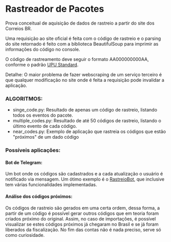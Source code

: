 # Rastreador de Pacotes

Prova conceitual de aquisição de dados de rastreio a partir do site dos Correios BR.

Uma requisição ao site oficial é feita com o código de rastreio e o parsing do site retornado é feito com a biblioteca
BeautifulSoup para imprimir as informações do código no console.

O código de rastreamento deve seguir o formato AA000000000AA, conforme o padrão 
[UPU Standard](https://en.wikipedia.org/wiki/S10_(UPU_standard)).

Detalhe: O maior problema de fazer webscraping de um serviço terceiro é que qualquer modificação no site onde é feita a
requisição pode invalidar a aplicação.

### ALGORITMOS:
* singe_code.py: Resultado de apenas um código de rastreio, listando todos os eventos do pacote.
* multiple_codes.py: Resultado de até 50 códigos de rastreio, listando o último evento de cada código.
* near_codes.py: Exemplo de aplicação que rastreia os códigos que estão "próximos" de um dado código

### Possíveis aplicações:
#### Bot de Telegram:
Um bot onde os códigos são cadastrados e a cada atualização o usuário é notificado via mensagem.
Um ótimo exemplo é o [RastreioBot](https://github.com/GabrielRF/RastreioBot), que inclusive tem várias funcionalidades
implementadas.

#### Análise dos códigos próximos:
Os códigos de rastreio são gerados em uma certa ordem, dessa forma, a partir de um código é possível gerar outros códigos
que em teoria foram criados próximo do original. Assim, no caso de importações, é possível visualizar se estes códigos
próximos já chegaram no Brasil e se já foram liberados da fiscalização. No fim das contas não é nada preciso, serve só
como curiosidade.

